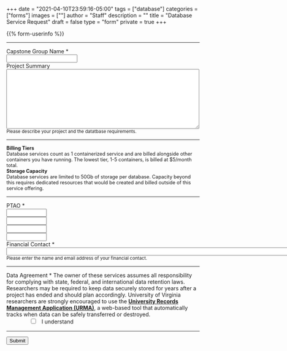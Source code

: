 +++
date = "2021-04-10T23:59:16-05:00"
tags = ["database"]
categories = ["forms"]
images = [""]
author = "Staff"
description = ""
title = "Database Service Request"
draft = false
type = "form"
private = true
+++

<script src="https://sdk.amazonaws.com/js/aws-sdk-2.885.0.min.js"></script>
<script type="text/javascript">
AWS.config.region = "us-east-1";
AWS.config.credentials = new AWS.CognitoIdentityCredentials({IdentityPoolId: "us-east-1:476d3055-6a82-45c9-80f5-c04bfdc47cbd"});

// var AWS = require('aws-sdk');

// Create publish parameters
var params = {
  Message: 'MESSAGE_TEXT',
  TopicArn: 'arn:aws:sns:us-east-1:474683445819:website-db-request',
};

// Create promise and SNS service object
function submit(){
  var publishTextPromise = new AWS.SNS({apiVersion: '2010-03-31'}).publish(params).promise();
};

// Handle promise's fulfilled/rejected states
publishTextPromise.then(
  function(data) {
    console.log(`Message ${params.Message} sent to the topic ${params.TopicArn}`);
    console.log("MessageID is " + data.MessageId);
  }).catch(
    function(err) {
    console.error(err, err.stack);
  });

</script>
<!-- <form action="https://api.uvarc.io/rest/general-support-request/" method="post" id="request-form" accept-charset="UTF-8"> -->
<form id="request-form" accept-charset="UTF-8" onsubmit="submit();">
<div class="alert" id="response_message" role="alert" style="padding-bottom:0px;">
  <p id="form_post_response"></p>
</div>
<div>
  <input type="hidden" id="category" name="category" value="DCOS">
  <input type="hidden" id="request_title" name="request_title" value="Container Service Request" />
{{% form-userinfo %}}
  <hr size=1 />
  <label class="control-label" for="data-sensitivity-2">Capstone Group Name <span class="form-required" title="This field is required.">*</span></label>
  <div class="row">
    <div class="col form-item form-type-textarea form-group">
      <input class="form-control form-text required" type="text" id="groupname" name="groupname" value="" size="20" maxlength="20" />
    </div>
  </div>
  <div class="form-item form-group form-item form-type-textarea form-group"> 
    <label class="control-label" for="project-summary">Project Summary </label>
    <div class="form-textarea-wrapper resizable"><textarea class="form-control form-textarea" id="project-summary" name="project-summary" cols="60" rows="10"></textarea>
    </div>
    <small id="project-summary-Help" class="form-text text-muted">Please describe your project and the datatbase requirements.</small>
  </div>
  <hr size=1 />
  <div style="font-size:90%;" class="alert alert-warning"><b>Billing Tiers</b><br /> 
    Database services count as 1 containerized service and are billed alongside other containers you have running. The lowest tier,
    1-5 containers, is billed at $5/month total.
  </div>
  <div style="font-size:90%;" class="alert alert-danger"><b>Storage Capacity</b><br /> 
    Database services are limited to 50Gb of storage per database. Capacity beyond this requires dedicated resources that would be
    created and billed outside of this service offering.
  </div>
  <hr size=1 />
  <label class="control-label" for="data-sensitivity-2">PTAO <span class="form-required" title="This field is required.">*</span></label>
  <div class="row">
    <div class="col form-item form-type-textarea form-group">
      <input class="form-control form-text required" type="text" id="ptao1" name="ptao1" value="" size="10" maxlength="10" />
    </div>
    <div class="col form-item form-type-textarea form-group">
      <input class="form-control form-text required" type="text" id="ptao2" name="ptao2" value="" size="10" maxlength="10" />
    </div>
    <div class="col form-item form-type-textarea form-group">
      <input class="form-control form-text required" type="text" id="ptao3" name="ptao3" value="" size="10" maxlength="10" />
    </div>
    <div class="col form-item form-type-textarea form-group">
      <input class="form-control form-text required" type="text" id="ptao4" name="ptao4" value="" size="10" maxlength="10" />
    </div>
    <div class="col form-item form-type-textarea form-group">
    </div>
    <div class="col form-item form-type-textarea form-group">
    </div>
  </div>
  <div class="form-item form-group form-type-textarea"> 
    <label class="control-label" for="financial-contact">Financial Contact <span class="form-required" title="This field is required.">*</span></label>
    <input class="form-control form-text required" type="text" id="financial-contact" name="financial-contact" value="" size="200" maxlength="200" />
    <small id="financialContactHelp" class="form-text text-muted">Please enter the name and email address of your financial contact.</small>
  </div>
  <hr size=1 />
  <div class="form-check form-item form-group">
    <label class="control-label" for="data-agreement">Data Agreement <span class="form-required" title="This field is required.">*</span></label>
    <label class="form-check-label" for="data-agreement">
      The owner of these services assumes all responsibility for complying with state, federal, and international data retention laws. Researchers may be required to keep data securely stored for years after a project has ended and should plan accordingly. University of Virginia researchers are strongly encouraged to use the <a href="https://recordsmanagement.virginia.edu/urma/overview" target="_new" style="font-weight:bold;">University Records Management Application (URMA)</a>, a web-based tool that automatically tracks when data can be safely transferred or destroyed.
    </label>
  </div>
  <div class="form-item form-group">
    <input class="form-check-input required" style="margin-left:4rem;" type="checkbox" value="" id="data-agreement">&nbsp;&nbsp; I understand
  </div>
  <div class="form-actions" id="submit-div" style="margin-top:1rem;">
    <hr size="1" style="" />
    <button class="button-primary btn btn-primary form-submit" id="submit" type="submit" name="op" value="Submit">Submit</button>
  </div>
</div>
</form>
<div>
</div>

<!--
<script type="text/javascript" src="/js/user-session.js"></script>
<script type="text/javascript" src="/js/response-message.js"></script>
-->
